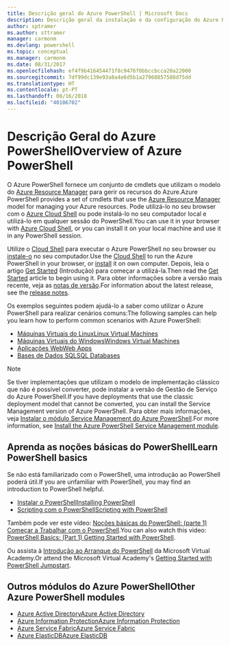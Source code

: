 ```yaml
---
title: Descrição geral do Azure PowerShell | Microsoft Docs
description: Descrição geral da instalação e da configuração do Azure PowerShell.
author: sptramer
ms.author: sttramer
manager: carmonm
ms.devlang: powershell
ms.topic: conceptual
ms.manager: carmonm
ms.date: 08/31/2017
ms.openlocfilehash: ef4f9b416454471f8c9476f0bbccbcca20a22000
ms.sourcegitcommit: 7df99dc139e93a8a4e6d5b1a27968857588d75dd
ms.translationtype: HT
ms.contentlocale: pt-PT
ms.lasthandoff: 08/16/2018
ms.locfileid: "40106702"
---
```

# <a name="overview-of-azure-powershell"></a><span data-ttu-id="9d045-103">Descrição Geral do Azure PowerShell</span><span class="sxs-lookup"><span data-stu-id="9d045-103">Overview of Azure PowerShell</span></span>

<span data-ttu-id="9d045-104">O Azure PowerShell fornece um conjunto de cmdlets que utilizam o modelo do [Azure Resource Manager](/azure/azure-resource-manager/resource-group-overview) para gerir os recursos do Azure.</span><span class="sxs-lookup"><span data-stu-id="9d045-104">Azure PowerShell provides a set of cmdlets that use the [Azure Resource Manager](/azure/azure-resource-manager/resource-group-overview) model for managing your Azure resources.</span></span> <span data-ttu-id="9d045-105">Pode utilizá-lo no seu browser com o [Azure Cloud Shell](/azure/cloud-shell/overview) ou pode instalá-lo no seu computador local e utilizá-lo em qualquer sessão do PowerShell.</span><span class="sxs-lookup"><span data-stu-id="9d045-105">You can use it in your browser with [Azure Cloud Shell](/azure/cloud-shell/overview), or you can install it on your local machine and use it in any PowerShell session.</span></span>

<span data-ttu-id="9d045-106">Utilize o [Cloud Shell](/azure/cloud-shell/overview) para executar o Azure PowerShell no seu browser ou [instale-o](install-azurerm-ps.md) no seu computador.</span><span class="sxs-lookup"><span data-stu-id="9d045-106">Use the [Cloud Shell](/azure/cloud-shell/overview) to run the Azure PowerShell in your browser, or [install](install-azurerm-ps.md) it on own computer.</span></span> <span data-ttu-id="9d045-107">Depois, leia o artigo [Get Started](get-started-azureps.md) (Introdução) para começar a utilizá-la.</span><span class="sxs-lookup"><span data-stu-id="9d045-107">Then read the [Get Started](get-started-azureps.md) article to begin using it.</span></span> <span data-ttu-id="9d045-108">Para obter informações sobre a versão mais recente, veja as [notas de versão](release-notes-azureps.md).</span><span class="sxs-lookup"><span data-stu-id="9d045-108">For information about the latest release, see the [release notes](release-notes-azureps.md).</span></span>

<span data-ttu-id="9d045-109">Os exemplos seguintes podem ajudá-lo a saber como utilizar o Azure PowerShell para realizar cenários comuns:</span><span class="sxs-lookup"><span data-stu-id="9d045-109">The following samples can help you learn how to perform common scenarios with Azure PowerShell:</span></span>

* [<span data-ttu-id="9d045-110">Máquinas Virtuais do Linux</span><span class="sxs-lookup"><span data-stu-id="9d045-110">Linux Virtual Machines</span></span>](/azure/virtual-machines/virtual-machines-linux-powershell-samples?toc=/powershell/azure/toc.json)
* [<span data-ttu-id="9d045-111">Máquinas Virtuais do Windows</span><span class="sxs-lookup"><span data-stu-id="9d045-111">Windows Virtual Machines</span></span>](/azure/virtual-machines/virtual-machines-windows-powershell-samples?toc=/powershell/azure/toc.json)
* [<span data-ttu-id="9d045-112">Aplicações Web</span><span class="sxs-lookup"><span data-stu-id="9d045-112">Web Apps</span></span>](/azure/app-service-web/app-service-powershell-samples?toc=/powershell/azure/toc.json)
* [<span data-ttu-id="9d045-113">Bases de Dados SQL</span><span class="sxs-lookup"><span data-stu-id="9d045-113">SQL Databases</span></span>](/azure/sql-database/sql-database-powershell-samples?toc=/powershell/azure/toc.json)

> [!NOTE]
> <span data-ttu-id="9d045-114">Se tiver implementações que utilizam o modelo de implementação clássico que não é possível converter, pode instalar a versão de Gestão de Serviço do Azure PowerShell.</span><span class="sxs-lookup"><span data-stu-id="9d045-114">If you have deployments that use the classic deployment model that cannot be converted, you can install the Service Management version of Azure PowerShell.</span></span> <span data-ttu-id="9d045-115">Para obter mais informações, veja [Instalar o módulo Service Management do Azure PowerShell](/powershell/azure/servicemanagement/install-azure-ps).</span><span class="sxs-lookup"><span data-stu-id="9d045-115">For more information, see [Install the Azure PowerShell Service Management module](/powershell/azure/servicemanagement/install-azure-ps).</span></span>

## <a name="learn-powershell-basics"></a><span data-ttu-id="9d045-116">Aprenda as noções básicas do PowerShell</span><span class="sxs-lookup"><span data-stu-id="9d045-116">Learn PowerShell basics</span></span>

<span data-ttu-id="9d045-117">Se não está familiarizado com o PowerShell, uma introdução ao PowerShell poderá útil.</span><span class="sxs-lookup"><span data-stu-id="9d045-117">If you are unfamiliar with PowerShell, you may find an introduction to PowerShell helpful.</span></span>

* [<span data-ttu-id="9d045-118">Instalar o PowerShell</span><span class="sxs-lookup"><span data-stu-id="9d045-118">Installing PowerShell</span></span>](/powershell/scripting/installing-windows-powershell)
* [<span data-ttu-id="9d045-119">Scripting com o PowerShell</span><span class="sxs-lookup"><span data-stu-id="9d045-119">Scripting with PowerShell</span></span>](/powershell/scripting/scripting-with-windows-powershell)

<span data-ttu-id="9d045-120">Também pode ver este vídeo: [Noções básicas do PowerShell: (parte 1) Começar a Trabalhar com o PowerShell](https://channel9.msdn.com/Blogs/Taste-of-Premier/PowerShellBasicsPart1).</span><span class="sxs-lookup"><span data-stu-id="9d045-120">You can also watch this video: [PowerShell Basics: (Part 1) Getting Started with PowerShell](https://channel9.msdn.com/Blogs/Taste-of-Premier/PowerShellBasicsPart1).</span></span>

<span data-ttu-id="9d045-121">Ou assista à [Introdução ao Arranque do PowerShell](https://mva.microsoft.com/liveevents/powershell-jumpstart) da Microsoft Virtual Academy.</span><span class="sxs-lookup"><span data-stu-id="9d045-121">Or attend the Microsoft Virtual Academy's [Getting Started with PowerShell Jumpstart](https://mva.microsoft.com/liveevents/powershell-jumpstart).</span></span>

## <a name="other-azure-powershell-modules"></a><span data-ttu-id="9d045-122">Outros módulos do Azure PowerShell</span><span class="sxs-lookup"><span data-stu-id="9d045-122">Other Azure PowerShell modules</span></span>

* [<span data-ttu-id="9d045-123">Azure Active Directory</span><span class="sxs-lookup"><span data-stu-id="9d045-123">Azure Active Directory</span></span>](/powershell/azure/active-directory/)
* [<span data-ttu-id="9d045-124">Azure Information Protection</span><span class="sxs-lookup"><span data-stu-id="9d045-124">Azure Information Protection</span></span>](/powershell/azure/aip/)
* [<span data-ttu-id="9d045-125">Azure Service Fabric</span><span class="sxs-lookup"><span data-stu-id="9d045-125">Azure Service Fabric</span></span>](/powershell/azure/service-fabric/)
* [<span data-ttu-id="9d045-126">Azure ElasticDB</span><span class="sxs-lookup"><span data-stu-id="9d045-126">Azure ElasticDB</span></span>](/powershell/azure/elasticdbjobs/)